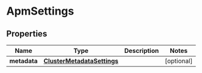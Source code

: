 # ApmSettings

## Properties
Name | Type | Description | Notes
------------ | ------------- | ------------- | -------------
**metadata** | [**ClusterMetadataSettings**](ClusterMetadataSettings.md) |  |  [optional]
